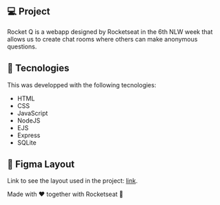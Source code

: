 ## 💻 Project

Rocket Q is a webapp designed by Rocketseat in the 6th NLW week that allows us to create chat rooms where others can make anonymous questions.

## 🚀 Tecnologies

This was developped with the following tecnologies:

- HTML
- CSS
- JavaScript
- NodeJS
- EJS
- Express
- SQLite

## 🔖 Figma Layout

Link to see the layout used in the project: [link](https://www.figma.com/file/v3w1iRz1PUlN1iaUdnRl7K/Roquet.q-%2302-(Copy)?node-id=159%3A1143&viewport=-5165%2C-1035%2C1.6507904529571533). 

Made with ♥ together with Rocketseat :wave:
